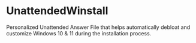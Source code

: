 # UnattendedWinstall
Personalized Unattended Answer File that helps automatically debloat and customize Windows 10 &amp; 11 during the installation process.
